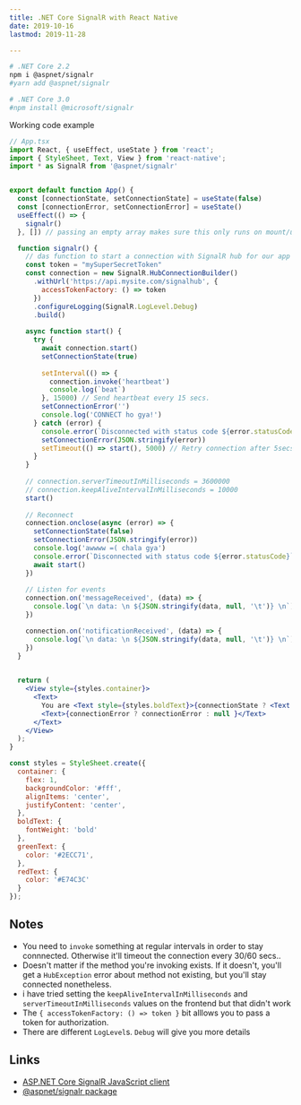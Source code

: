 ```yaml
---
title: .NET Core SignalR with React Native
date: 2019-10-16
lastmod: 2019-11-28

---
```


```bash
# .NET Core 2.2
npm i @aspnet/signalr
#yarn add @aspnet/signalr

# .NET Core 3.0
#npm install @microsoft/signalr
```

Working code example

```jsx
// App.tsx
import React, { useEffect, useState } from 'react';
import { StyleSheet, Text, View } from 'react-native';
import * as SignalR from '@aspnet/signalr'


export default function App() {
  const [connectionState, setConnectionState] = useState(false)
  const [connectionError, setConnectionError] = useState()
  useEffect(() => {
    signalr()
  }, []) // passing an empty array makes sure this only runs on mount/unmount and not everytime props/state changes. if you give it something inside the array it'll only update when that something updates

  function signalr() {
    // das function to start a connection with SignalR hub for our app
    const token = "mySuperSecretToken"
    const connection = new SignalR.HubConnectionBuilder()
      .withUrl('https://api.mysite.com/signalhub', {
        accessTokenFactory: () => token
      })
      .configureLogging(SignalR.LogLevel.Debug)
      .build()
  
    async function start() {
      try {
        await connection.start()
        setConnectionState(true)
        
        setInterval(() => {
          connection.invoke('heartbeat')
          console.log(`beat`)
        }, 15000) // Send heartbeat every 15 secs.
        setConnectionError('')
        console.log('CONNECT ho gya!')
      } catch (error) {
        console.error(`Disconnected with status code ${error.statusCode}`, JSON.stringify(error))
        setConnectionError(JSON.stringify(error))
        setTimeout(() => start(), 5000) // Retry connection after 5secs 
      }
    }
  
    // connection.serverTimeoutInMilliseconds = 3600000
    // connection.keepAliveIntervalInMilliseconds = 10000
    start()
  
    // Reconnect
    connection.onclose(async (error) => {
      setConnectionState(false)
      setConnectionError(JSON.stringify(error))
      console.log('awwww =( chala gya')
      console.error(`Disconnected with status code ${error.statusCode}`, JSON.stringify(error))
      await start()
    })
    
    // Listen for events
    connection.on('messageReceived', (data) => {
      console.log(`\n data: \n ${JSON.stringify(data, null, '\t')} \n`)
    })

    connection.on('notificationReceived', (data) => {
      console.log(`\n data: \n ${JSON.stringify(data, null, '\t')} \n`)
    })
  }

  
  return (
    <View style={styles.container}>
      <Text>
        You are <Text style={styles.boldText}>{connectionState ? <Text style={styles.greenText}>connected</Text> : <Text style={styles.redText}>disconnected</Text>}</Text>
        <Text>{connectionError ? connectionError : null }</Text>
      </Text>
    </View>
  );
}

const styles = StyleSheet.create({
  container: {
    flex: 1,
    backgroundColor: '#fff',
    alignItems: 'center',
    justifyContent: 'center',
  },
  boldText: {
    fontWeight: 'bold'
  },
  greenText: {
    color: '#2ECC71',
  },
  redText: {
    color: '#E74C3C'
  }
});
```

Notes
---

- You need to `invoke` something at regular intervals in order to stay connnected. Otherwise it'll timeout the connection every 30/60 secs..
- Doesn't matter if the method you're invoking exists. If it doesn't, you'll get a `HubException` error about method not existing, but you'll stay connected nonetheless.
- i have tried setting the `keepAliveIntervalInMilliseconds` and `serverTimeoutInMilliseconds` values on the frontend but that didn't work
- The `{ accessTokenFactory: () => token }` bit alllows you to pass a token for authorization.
- There are different `LogLevel`s. `Debug` will give you more details

Links
---

- [ASP.NET Core SignalR JavaScript client](https://docs.microsoft.com/en-us/aspnet/core/signalr/javascript-client?view=aspnetcore-2.2)
- [@aspnet/signalr package](https://docs.microsoft.com/en-us/javascript/api/@aspnet/signalr/?view=signalr-js-latest)